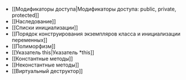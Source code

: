 * [[Модификаторы доступа|Модификаторы доступа: public, private, protected]]
* [[Наследование]]
* [[Списки инициализации]]
* [[Порядок конструирования экземпляров класса и инициализации переменных]]
* [[Полиморфизм]]
* [[Указатель this|Указатель *this]]
* [[Константные методы]]
* [[Неконстантные методы]]
* [[Виртуальный деструктор]]

